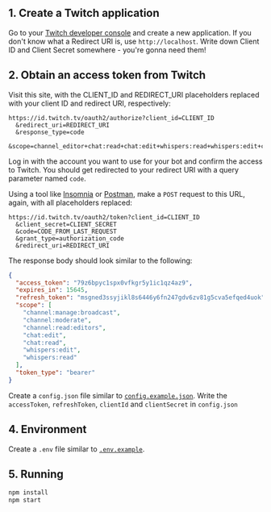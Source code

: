 ## 1. Create a Twitch application

Go to your [Twitch developer console](https://dev.twitch.tv/console/apps) and create a new application. If you don't know what a Redirect URI is, use `http://localhost`. Write down Client ID and Client Secret somewhere - you're gonna need them!

## 2. Obtain an access token from Twitch

Visit this site, with the CLIENT_ID and REDIRECT_URI placeholders replaced with your client ID and redirect URI, respectively:

```
https://id.twitch.tv/oauth2/authorize?client_id=CLIENT_ID
  &redirect_uri=REDIRECT_URI
  &response_type=code
  &scope=channel_editor+chat:read+chat:edit+whispers:read+whispers:edit+channel:moderate+channel:read:editors+channel:manage:broadcast+user:read:broadcast+user:edit:broadcast
```

Log in with the account you want to use for your bot and confirm the access to Twitch. You should get redirected to your redirect URI with a query parameter named `code`.

Using a tool like [Insomnia](https://insomnia.rest) or [Postman](https://www.getpostman.com), make a `POST` request to this URL, again, with all placeholders replaced:

```
https://id.twitch.tv/oauth2/token?client_id=CLIENT_ID
  &client_secret=CLIENT_SECRET
  &code=CODE_FROM_LAST_REQUEST
  &grant_type=authorization_code
  &redirect_uri=REDIRECT_URI
```

The response body should look similar to the following:

```json
{
  "access_token": "79z6bpyc1spx0vfkgr5y1ic1qz4az9",
  "expires_in": 15645,
  "refresh_token": "msgned3ssyjikl8s6446y6fn247gdv6zv81g5cva5efqed4uok",
  "scope": [
    "channel:manage:broadcast",
    "channel:moderate",
    "channel:read:editors",
    "chat:edit",
    "chat:read",
    "whispers:edit",
    "whispers:read"
  ],
  "token_type": "bearer"
}
```

Create a `config.json` file similar to [`config.example.json`](config/config.example.json). Write the `accessToken`, `refreshToken`, `clientId` and `clientSecret` in `config.json`

## 4. Environment

Create a `.env` file similar to [`.env.example`](.env.example).

## 5. Running

```bash
npm install
npm start
```